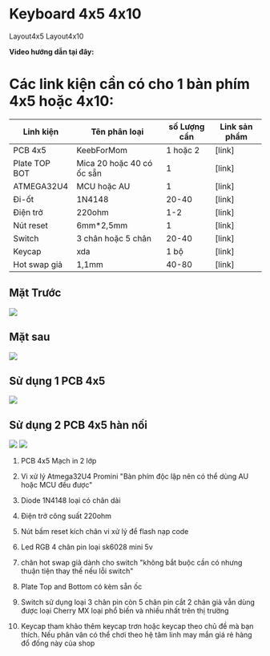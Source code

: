 # Keyboard 4x5 4x10
Layout4x5 Layout4x10

**Video hướng dẫn tại đây: <Linkyoutube>**

# Các link kiện cần có cho 1 bàn phím 4x5 hoặc 4x10:

| Linh kiện | Tên phân loại | số Lượng cần| Link sản phẩm |
|--------------|-------|------|-------|
| PCB 4x5 | KeebForMom | 1 hoặc 2 | [link]<link> |
| Plate TOP BOT | Mica 20 hoặc 40 có ốc sẵn | 1 | [link]<link>  |
| ATMEGA32U4 | MCU hoặc AU | 1 | [link]<link>  |
| Đi-ốt | 1N4148 | 20-40 | [link]<link>  |
| Điện trở | 220ohm | 1-2 | [link]<link>  |
| Nút reset | 6mm*2,5mm | 1 | [link]<link>  |
| Switch | 3 chân hoặc 5 chân | 20-40 | [link]<link>  |
| Keycap | xda | 1 bộ | [link]<link>  |
| Hot swap giả | 1,1mm | 40-80 | [link]<link>  |

## Mặt Trước
<img src="https://i.imgur.com/YOxEwtD.png">

## Mặt sau

<img src="https://i.imgur.com/h0Zf6b4.png">

## Sử dụng 1 PCB 4x5

<img src="https://i.imgur.com/gqy94hk.png">

## Sử dụng 2 PCB 4x5 hàn nối

<img src="https://i.imgur.com/lzFzbdg.png">

<img src="https://i.imgur.com/tXHocTX.png">

1. PCB 4x5 Mạch in 2 lớp <link>

2. Vi xử lý Atmega32U4 Promini <link> "Bàn phím độc lập nên có thể dùng AU hoặc MCU đều được"

3. Diode 1N4148 loại có chân dài <link>

4. Điện trở công suất 220ohm <link>

5. Nút bấm reset kích chân vi xử lý để flash nạp code <link>

6. Led RGB 4 chân pin loại sk6028 mini 5v <link>

7. chân hot swap giả dành cho switch "không bắt buộc cần có nhưng thuận tiện thay thế nếu lỗi switch" <link>

8. Plate Top and Bottom có kèm sẵn ốc <link>

9. Switch sử dụng loại 3 chân pin còn 5 chân pin cắt 2 chân giả vẫn dùng được loại Cherry MX loại phổ biến và nhiều nhất trên thị trường <link>

10. Keycap tham khảo thêm keycap trơn hoặc keycap theo chủ đề mà bạn thích. Nếu phân vân có thể chơi theo hệ tâm linh may mắn giá rẻ hàng đổ đống này của shop <link>
